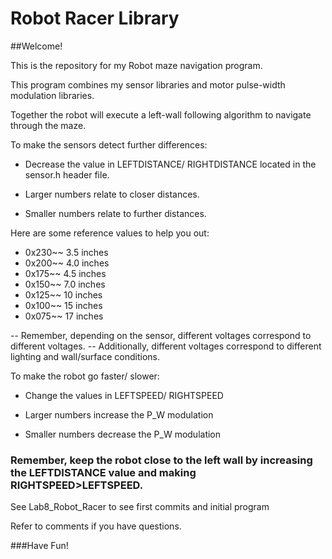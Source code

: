 Robot Racer Library
==============

##Welcome!

This is the repository for my Robot maze navigation program.

This program combines my sensor libraries and motor pulse-width modulation libraries.

Together the robot will execute a left-wall following algorithm to navigate through the maze.

To make the sensors detect further differences:

- Decrease the value in LEFTDISTANCE/ RIGHTDISTANCE located in the sensor.h header file.

- Larger numbers relate to closer distances.
- Smaller numbers relate to further distances.

Here are some reference values to help you out:

- 0x230~~ 3.5 inches
- 0x200~~ 4.0 inches
- 0x175~~ 4.5 inches
- 0x150~~ 7.0 inches
- 0x125~~ 10  inches
- 0x100~~ 15  inches
- 0x075~~ 17  inches

-- Remember, depending on the sensor, different voltages correspond to different voltages.
-- Additionally, different voltages correspond to different lighting and wall/surface conditions.

To make the robot go faster/ slower:

- Change the values in LEFTSPEED/ RIGHTSPEED

- Larger numbers increase the P_W modulation
- Smaller numbers decrease the P_W modulation

### Remember, keep the robot close to the left wall by increasing the LEFTDISTANCE value and making RIGHTSPEED>LEFTSPEED.

See Lab8_Robot_Racer to see first commits and initial program

Refer to comments if you have questions.

###Have Fun!
